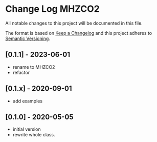 # Change Log MHZCO2

All notable changes to this project will be documented in this file.

The format is based on [Keep a Changelog](http://keepachangelog.com/)
and this project adheres to [Semantic Versioning](http://semver.org/).


## [0.1.1] - 2023-06-01
- rename to MHZCO2
- refactor


## [0.1.x] - 2020-09-01
- add examples

## [0.1.0] - 2020-05-05
- initial version
- rewrite whole class.

